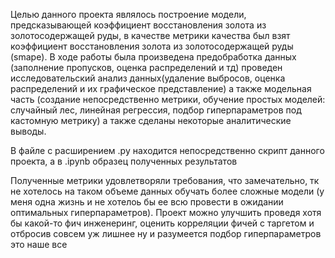 Целью данного проекта являлось построение модели, предсказывающей коэффициент восстановления золота из золотосодержащей руды, в качестве метрики качества был взят коэффициент восстановления золота из золотосодержащей руды (smape). В ходе работы была произведена предобработка данных (заполнение пропусков, оценка распределений и тд)  проведен исследовательский анализ данных(удаление выбросов, оценка распределений и их графическое представление) а также модельная часть (создание непосредственно метрики, обучение простых моделей: случайный лес, линейная регрессия, подбор гиперпараметров под кастомную метрику) а также сделаны некоторые аналитические выводы. 

В файле с расширением .py находится непосредственно скрипт данного проекта, а в .ipynb образец полученных результатов

Полученные метрики удовлетворяли требования, что замечательно, тк не хотелось на таком объеме данных обучать более сложные модели (у меня одна жизнь и не хотелоь бы ее всю провести в ожидании оптимальных гиперпараметров). Проект можно улучшить проведя хотя бы какой-то фич инженеринг, оценить корреляции фичей с таргетом и отбросив совсем уж лишнее ну и разумеется подбор гиперпараметров это наше все
